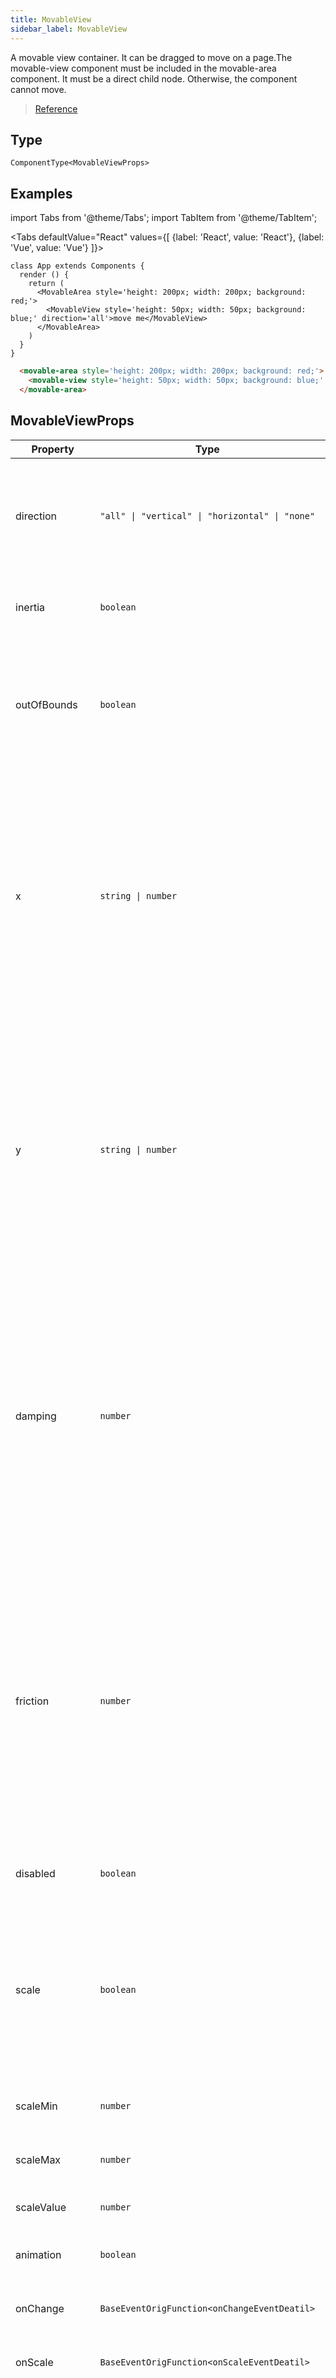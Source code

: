 ```yaml
---
title: MovableView
sidebar_label: MovableView
---
```


A movable view container. It can be dragged to move on a page.The movable-view component must be included in the movable-area component. It must be a direct child node. Otherwise, the component cannot move.

> [Reference](https://developers.weixin.qq.com/miniprogram/dev/component/movable-view.html)

## Type

```tsx
ComponentType<MovableViewProps>
```

## Examples

import Tabs from '@theme/Tabs';
import TabItem from '@theme/TabItem';

<Tabs
  defaultValue="React"
  values={[
    {label: 'React', value: 'React'},
 {label: 'Vue', value: 'Vue'}
 ]}>
<TabItem value="React">

```tsx
class App extends Components {
  render () {
    return (
      <MovableArea style='height: 200px; width: 200px; background: red;'>
        <MovableView style='height: 50px; width: 50px; background: blue;' direction='all'>move me</MovableView>
      </MovableArea>
    )
  }
}
```
</TabItem>

<TabItem value="Vue">

```html
  <movable-area style='height: 200px; width: 200px; background: red;'>
    <movable-view style='height: 50px; width: 50px; background: blue;' direction='all'>move me</movable-view>
  </movable-area>
```

</TabItem>
</Tabs>

## MovableViewProps

<table>
  <thead>
    <tr>
      <th>Property</th>
      <th>Type</th>
      <th style={{ textAlign: "center"}}>Default</th>
      <th style={{ textAlign: "center"}}>Required</th>
      <th>Description</th>
    </tr>
  </thead>
  <tbody>
    <tr>
      <td>direction</td>
      <td><code>&quot;all&quot; | &quot;vertical&quot; | &quot;horizontal&quot; | &quot;none&quot;</code></td>
      <td style={{ textAlign: "center"}}><code>none</code></td>
      <td style={{ textAlign: "center"}}>否</td>
      <td>The moving direction of movable-view. Its values include "all", "vertical", "horizontal", and "none".</td>
    </tr>
    <tr>
      <td>inertia</td>
      <td><code>boolean</code></td>
      <td style={{ textAlign: "center"}}><code>false</code></td>
      <td style={{ textAlign: "center"}}>否</td>
      <td>Specifies whether movable-view has inertia.</td>
    </tr>
    <tr>
      <td>outOfBounds</td>
      <td><code>boolean</code></td>
      <td style={{ textAlign: "center"}}><code>false</code></td>
      <td style={{ textAlign: "center"}}>否</td>
      <td>Specifies whether movable-view can move after the view container is out of the movable area.</td>
    </tr>
    <tr>
      <td>x</td>
      <td><code>string | number</code></td>
      <td style={{ textAlign: "center"}}></td>
      <td style={{ textAlign: "center"}}>否</td>
      <td>Specifies the offset in the x-axis direction. If the value of x is not within the movable range, the component will automatically move to the movable range. A change to the value of x will trigger an animation.</td>
    </tr>
    <tr>
      <td>y</td>
      <td><code>string | number</code></td>
      <td style={{ textAlign: "center"}}></td>
      <td style={{ textAlign: "center"}}>否</td>
      <td>Specifies the offset in the y-axis direction. If the value of y is not within the movable range, the component will automatically move to the movable range. A change to the value of y will trigger an animation.</td>
    </tr>
    <tr>
      <td>damping</td>
      <td><code>number</code></td>
      <td style={{ textAlign: "center"}}><code>20</code></td>
      <td style={{ textAlign: "center"}}>否</td>
      <td>The damping coefficient, which is used to control the animation triggered when the value of x or y changes and the animation that is pulled back when the component exceeds the range. The higher value leads to faster movement.</td>
    </tr>
    <tr>
      <td>friction</td>
      <td><code>number</code></td>
      <td style={{ textAlign: "center"}}><code>2</code></td>
      <td style={{ textAlign: "center"}}>否</td>
      <td>The friction coefficient, which is used to control the animation that moves due to inertia. The higher value leads to higher friction and indicates that the movement stops earlier. It must be greater than 0. Otherwise it will be set to the default value.</td>
    </tr>
    <tr>
      <td>disabled</td>
      <td><code>boolean</code></td>
      <td style={{ textAlign: "center"}}><code>false</code></td>
      <td style={{ textAlign: "center"}}>否</td>
      <td>Specifies whether to disable the component.</td>
    </tr>
    <tr>
      <td>scale</td>
      <td><code>boolean</code></td>
      <td style={{ textAlign: "center"}}><code>false</code></td>
      <td style={{ textAlign: "center"}}>否</td>
      <td>Specifies whether to support two-finger scaling. The effective area for scaling gestures falls within the movable-view by default.</td>
    </tr>
    <tr>
      <td>scaleMin</td>
      <td><code>number</code></td>
      <td style={{ textAlign: "center"}}><code>0.5</code></td>
      <td style={{ textAlign: "center"}}>否</td>
      <td>The minimum value of the scaling level.</td>
    </tr>
    <tr>
      <td>scaleMax</td>
      <td><code>number</code></td>
      <td style={{ textAlign: "center"}}><code>10</code></td>
      <td style={{ textAlign: "center"}}>否</td>
      <td>The maximum value of the scaling level.</td>
    </tr>
    <tr>
      <td>scaleValue</td>
      <td><code>number</code></td>
      <td style={{ textAlign: "center"}}><code>1</code></td>
      <td style={{ textAlign: "center"}}>否</td>
      <td>Its values range from 0.5 to 10.</td>
    </tr>
    <tr>
      <td>animation</td>
      <td><code>boolean</code></td>
      <td style={{ textAlign: "center"}}><code>true</code></td>
      <td style={{ textAlign: "center"}}>否</td>
      <td>Specifies whether to use animations.</td>
    </tr>
    <tr>
      <td>onChange</td>
      <td><code>BaseEventOrigFunction&lt;onChangeEventDeatil&gt;</code></td>
      <td style={{ textAlign: "center"}}></td>
      <td style={{ textAlign: "center"}}>否</td>
      <td>An event triggered during dragging.</td>
    </tr>
    <tr>
      <td>onScale</td>
      <td><code>BaseEventOrigFunction&lt;onScaleEventDeatil&gt;</code></td>
      <td style={{ textAlign: "center"}}></td>
      <td style={{ textAlign: "center"}}>否</td>
      <td>An event triggered during scaling.</td>
    </tr>
    <tr>
      <td>onHTouchMove</td>
      <td><code>TouchEventFunction</code></td>
      <td style={{ textAlign: "center"}}></td>
      <td style={{ textAlign: "center"}}>否</td>
      <td>An event triggered when the component is first touched by a finger and then moved in the vertical direction. If this event is caught, it indicates that the touchmove event is also caught.</td>
    </tr>
    <tr>
      <td>onVTouchMove</td>
      <td><code>TouchEventFunction</code></td>
      <td style={{ textAlign: "center"}}></td>
      <td style={{ textAlign: "center"}}>否</td>
      <td>初次手指触摸后移动为纵向的移动，如果 catch 此事件，则意味着 touchmove 事件也被 catch</td>
    </tr>
    <tr>
      <td>onDragStart</td>
      <td> </td>
      <td style={{ textAlign: "center"}}></td>
      <td style={{ textAlign: "center"}}>否</td>
      <td>Triggered at the start of dragging</td>
    </tr>
    <tr>
      <td>onDragEnd</td>
      <td> </td>
      <td style={{ textAlign: "center"}}></td>
      <td style={{ textAlign: "center"}}>否</td>
      <td>Triggered at the end of dragging</td>
    </tr>
  </tbody>
</table>

### Property Support

|              API              | WeChat Mini-Program | H5 | React Native |
|:-----------------------------:|:-------------------:|:--:|:------------:|
|  MovableViewProps.direction   |         ✔️          |    |      ✔️      |
|   MovableViewProps.inertia    |         ✔️          |    |              |
| MovableViewProps.outOfBounds  |         ✔️          |    |              |
|      MovableViewProps.x       |         ✔️          |    |      ✔️      |
|      MovableViewProps.y       |         ✔️          |    |      ✔️      |
|   MovableViewProps.damping    |         ✔️          |    |              |
|   MovableViewProps.friction   |         ✔️          |    |              |
|   MovableViewProps.disabled   |         ✔️          |    |      ✔️      |
|    MovableViewProps.scale     |         ✔️          |    |              |
|   MovableViewProps.scaleMin   |         ✔️          |    |              |
|   MovableViewProps.scaleMax   |         ✔️          |    |              |
|  MovableViewProps.scaleValue  |         ✔️          |    |              |
|  MovableViewProps.animation   |         ✔️          |    |              |
|   MovableViewProps.onChange   |         ✔️          |    |              |
|   MovableViewProps.onScale    |         ✔️          |    |              |
| MovableViewProps.onHTouchMove |         ✔️          |    |              |
| MovableViewProps.onVTouchMove |         ✔️          |    |              |
| MovableViewProps.onDragStart  |                     |    |      ✔️      |
|  MovableViewProps.onDragEnd   |                     |    |      ✔️      |

### TChangeSource

Events triggered during dragging.

<table>
  <thead>
    <tr>
      <th>Param</th>
      <th>Description</th>
    </tr>
  </thead>
  <tbody>
    <tr>
      <td>touch</td>
      <td>Dragging</td>
    </tr>
    <tr>
      <td>touch-out-of-bounds</td>
      <td>The movable range is exceeded.</td>
    </tr>
    <tr>
      <td>out-of-bounds</td>
      <td>Pullback after the movable range is exceeded.</td>
    </tr>
    <tr>
      <td>friction</td>
      <td>Inertia</td>
    </tr>
    <tr>
      <td></td>
      <td>setData</td>
    </tr>
  </tbody>
</table>

### onChangeEventDeatil

<table>
  <thead>
    <tr>
      <th>Param</th>
      <th>Type</th>
      <th>Description</th>
    </tr>
  </thead>
  <tbody>
    <tr>
      <td>x</td>
      <td><code>number</code></td>
      <td>X coordinate</td>
    </tr>
    <tr>
      <td>y</td>
      <td><code>number</code></td>
      <td>Y coordinate</td>
    </tr>
    <tr>
      <td>source</td>
      <td><code>&quot;&quot; | &quot;touch&quot; | &quot;touch-out-of-bounds&quot; | &quot;out-of-bounds&quot; | &quot;friction&quot;</code></td>
      <td>Trigger events</td>
    </tr>
  </tbody>
</table>

### onScaleEventDeatil

<table>
  <thead>
    <tr>
      <th>Param</th>
      <th>Type</th>
      <th>Description</th>
    </tr>
  </thead>
  <tbody>
    <tr>
      <td>x</td>
      <td><code>number</code></td>
      <td>X coordinate</td>
    </tr>
    <tr>
      <td>y</td>
      <td><code>number</code></td>
      <td>Y coordinate</td>
    </tr>
    <tr>
      <td>scale</td>
      <td><code>number</code></td>
      <td>Scaling number</td>
    </tr>
  </tbody>
</table>

## API Support

|     API     | WeChat Mini-Program | Baidu Smart-Program | Alipay Mini-Program | H5 | React Native |
|:-----------:|:-------------------:|:-------------------:|:-------------------:|:--:|:------------:|
| MovableView |         ✔️          |         ✔️          |         ✔️          |    |              |

